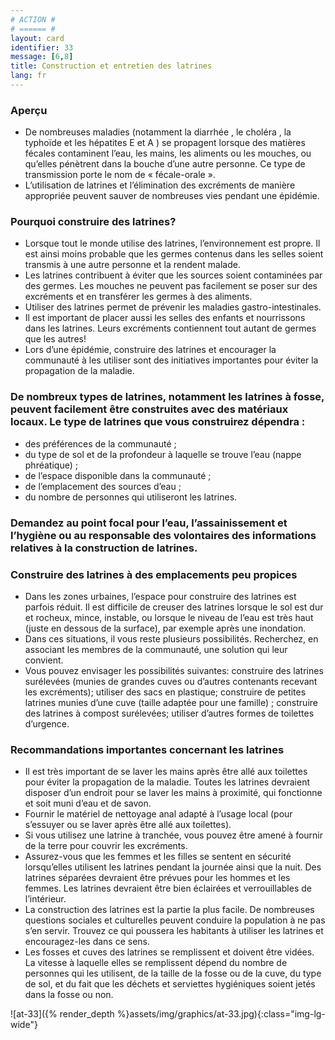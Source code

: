 ```yaml
---
# ACTION #
# ====== #
layout: card
identifier: 33
message: [6,8]
title: Construction et entretien des latrines
lang: fr
---
```


### Aperçu

- De nombreuses maladies (notamment la diarrhée <a class="crosslink" href="{% render_depth %}{% render_link disease|1 %}"><i class="fas fa-external-link-alt" aria-hidden="true"></i></a>, le choléra <a class="crosslink" href="{% render_depth %}{% render_link disease|2 %}"><i class="fas fa-external-link-alt" aria-hidden="true"></i></a>, la typhoïde <a class="crosslink" href="{% render_depth %}{% render_link disease|5 %}"><i class="fas fa-external-link-alt" aria-hidden="true"></i></a> et les hépatites E <a class="crosslink" href="{% render_depth %}{% render_link disease|4 %}"><i class="fas fa-external-link-alt" aria-hidden="true"></i></a> et A <a class="crosslink" href="{% render_depth %}{% render_link disease|3 %}"><i class="fas fa-external-link-alt" aria-hidden="true"></i></a>) se propagent lorsque des matières fécales contaminent l’eau, les mains, les aliments ou les mouches, ou qu’elles pénètrent dans la bouche d’une autre personne. Ce type de transmission porte le nom de « fécale-orale ».
- L’utilisation de latrines et l’élimination des excréments de manière appropriée peuvent sauver de nombreuses vies pendant une épidémie.

### Pourquoi construire des latrines?

- Lorsque tout le monde utilise des latrines, l’environnement est propre. Il est ainsi moins probable que les germes contenus dans les selles soient transmis à une autre personne et la rendent malade.
- Les latrines contribuent à éviter que les sources soient contaminées par des germes. Les mouches ne peuvent pas facilement se poser sur des excréments et en transférer les germes à des aliments.
- Utiliser des latrines permet de prévenir les maladies gastro-intestinales.
- Il est important de placer aussi les selles des enfants et nourrissons dans les latrines. Leurs excréments contiennent tout autant de germes que les autres!
- Lors d’une épidémie, construire des latrines et encourager la communauté à les utiliser sont des initiatives importantes pour éviter la propagation de la maladie.

### De nombreux types de latrines, notamment les latrines à fosse, peuvent facilement être construites avec des matériaux locaux. Le type de latrines que vous construirez dépendra :

- des préférences de la communauté ;
- du type de sol et de la profondeur à laquelle se trouve l’eau (nappe phréatique) ;
- de l’espace disponible dans la communauté ;
- de l’emplacement des sources d’eau ;
- du nombre de personnes qui utiliseront les latrines.

### Demandez au point focal pour l’eau, l’assainissement et l’hygiène ou au responsable des volontaires des informations relatives à la construction de latrines.

### Construire des latrines à des emplacements peu propices

- Dans les zones urbaines, l’espace pour construire des latrines est parfois réduit. Il est difficile de creuser des latrines lorsque le sol est dur et rocheux, mince, instable, ou lorsque le niveau de l’eau est très haut (juste en dessous de la surface), par exemple après une inondation.
- Dans ces situations, il vous reste plusieurs possibilités. Recherchez, en associant les membres de la communauté, une solution qui leur convient.
- Vous pouvez envisager les possibilités suivantes: construire des latrines surélevées (munies de grandes cuves ou d’autres contenants recevant les excréments); utiliser des sacs en plastique; construire de petites latrines munies d’une cuve (taille adaptée pour une famille) ; construire des latrines à compost surélevées; utiliser d’autres formes de toilettes d’urgence.

### Recommandations importantes concernant les latrines
- Il est très important de se laver les mains après être allé aux toilettes pour éviter la propagation de la maladie. Toutes les latrines devraient disposer d’un endroit pour se laver les mains à proximité, qui fonctionne et soit muni d’eau et de savon.
- Fournir le matériel de nettoyage anal adapté à l’usage local (pour s’essuyer ou se laver après être allé aux toilettes).
- Si vous utilisez une latrine à tranchée, vous pouvez être amené à fournir de la terre pour couvrir les excréments.
- Assurez-vous que les femmes et les filles se sentent en sécurité lorsqu’elles utilisent les latrines pendant la journée ainsi que la nuit. Des latrines séparées devraient être prévues pour les hommes et les femmes. Les latrines devraient être bien éclairées et verrouillables de l’intérieur.
- La construction des latrines est la partie la plus facile. De nombreuses questions sociales et culturelles peuvent conduire la population à ne pas s’en servir. Trouvez ce qui poussera les habitants à utiliser les latrines et encouragez-les dans ce sens.
- Les fosses et cuves des latrines se remplissent et doivent être vidées. La vitesse à laquelle elles se remplissent dépend du nombre de personnes qui les utilisent, de la taille de la fosse ou de la cuve, du type de sol, et du fait que les déchets et serviettes hygiéniques soient jetés dans la fosse ou non.

![at-33]({% render_depth %}assets/img/graphics/at-33.jpg){:class="img-lg-wide"}
